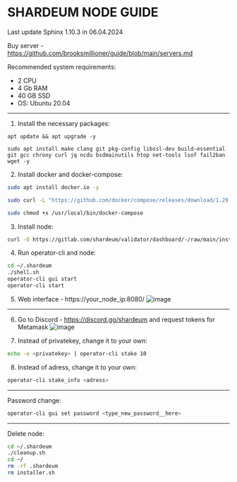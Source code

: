 # SHARDEUM NODE GUIDE

Last update Sphinx 1.10.3 in 06.04.2024

Buy server - https://github.com/brooksmillioner/guide/blob/main/servers.md

Recommended system requirements: 
- 2 CPU
- 4 Gb RAM
- 40 GB SSD
- OS: Ubuntu 20.04

---
1. Install the necessary packages:
```
apt update && apt upgrade -y

sudo apt install make clang git pkg-config libssl-dev build-essential git gcc chrony curl jq ncdu bsdmainutils htop net-tools lsof fail2ban wget -y
```
2. Install docker and docker-compose:
```bash
sudo apt install docker.io -y

sudo curl -L "https://github.com/docker/compose/releases/download/1.29.2/docker-compose-$(uname -s)-$(uname -m)" -o /usr/local/bin/docker-compose

sudo chmod +x /usr/local/bin/docker-compose
```
3. Install node:
```bash
curl -O https://gitlab.com/shardeum/validator/dashboard/-/raw/main/installer.sh && chmod +x installer.sh && ./installer.sh
```
4. Run operator-cli and node:
```bash
cd ~/.shardeum
./shell.sh
operator-cli gui start
operator-cli start
```
5. Web interface - https://your_node_ip:8080/
![image](https://github.com/brooksmillioner/guide/assets/52867637/4a786fb8-a984-4ff0-b421-d9ffe4cbb8e5)
---
6.  Go to Discord - https://discord.gg/shardeum and request tokens for Metamask
![image](https://github.com/brooksmillioner/guide/assets/52867637/e61bb29c-b43e-40e9-88a9-aa9f052a810d)

7. Instead of privatekey, change it to your own:
```bash
echo -e <privatekey> | operator-cli stake 10
```
8. Instead of adress, change it to your own:
```bash
operator-cli stake_info <adress>
```

---
Password change:
```bash
operator-cli gui set password <type_new_password__here>
```
---
Delete node:
```bash
cd ~/.shardeum
./cleanup.sh
cd ~/
rm -rf .shardeum
rm installer.sh
```


